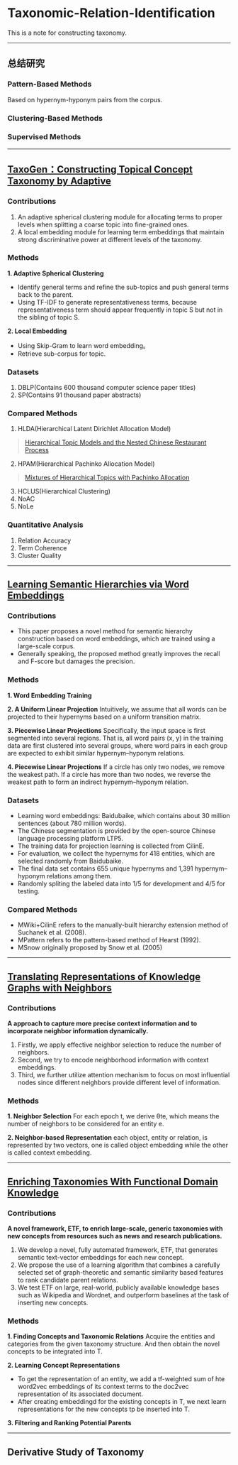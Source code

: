 # Taxonomic-Relation-Identification
This is a note for constructing taxonomy. 

---

## 总结研究
### Pattern-Based Methods
Based on hypernym-hyponym pairs from the corpus.
### Clustering-Based Methods
### Supervised Methods

---

## [TaxoGen：Constructing Topical Concept Taxonomy by Adaptive](https://pdfs.semanticscholar.org/c420/af96a6725414b7c631757503ed6ac61020e6.pdf)
### Contributions
1. An adaptive spherical clustering module for allocating terms to proper levels when splitting a coarse topic into fine-grained ones.
2. A local embedding module for learning term embeddings that maintain strong discriminative power at different levels of the taxonomy. 

### Methods
**1. Adaptive Spherical Clustering**
* Identify general terms and refine the sub-topics and push general terms back to the parent.
* Using TF-IDF to generate representativeness terms, because  representativeness term should appear frequently in topic S but not in the sibling of topic S.

**2. Local Embedding**
* Using Skip-Gram to learn word embedding。
* Retrieve sub-corpus for topic.

### Datasets
1. DBLP(Contains 600 thousand computer science paper titles)
2. SP(Contains 91 thousand paper abstracts)

### Compared Methods
1. HLDA(Hierarchical Latent Dirichlet Allocation Model)
> [Hierarchical Topic Models and the Nested Chinese Restaurant Process](https://papers.nips.cc/paper/2466-hierarchical-topic-models-and-the-nested-chinese-restaurant-process.pdf)
2. HPAM(Hierarchical Pachinko Allocation Model)
> [Mixtures of Hierarchical Topics with Pachinko Allocation](https://scholarworks.umass.edu/cgi/viewcontent.cgi?referer=https://www.google.co.jp/&httpsredir=1&article=1074&context=cs_faculty_pubs)
3. HCLUS(Hierarchical Clustering)
4. NoAC
5. NoLe

### Quantitative Analysis
1. Relation Accuracy
2. Term Coherence
3. Cluster Quality

---

## [Learning Semantic Hierarchies via Word Embeddings](http://ir.hit.edu.cn/~jguo/papers/acl2014-hypernym.pdf)
### Contributions
* This paper proposes a novel method for semantic hierarchy construction based on word embeddings, which are trained using a large-scale corpus.
* Generally speaking, the proposed method greatly improves the recall and F-score but damages the precision.

### Methods
**1. Word Embedding Training**

**2. A Uniform Linear Projection**
Intuitively, we assume that all words can be projected to their hypernyms based on a uniform transition matrix.

**3. Piecewise Linear Projections**
Specifically, the input space is first segmented into several regions. That is, all word pairs (x, y) in the training data are first clustered into several groups, where word pairs in each group are expected to exhibit similar hypernym–hyponym relations.

**4. Piecewise Linear Projections**
 If a circle has only two nodes, we remove the weakest path. If a circle has
more than two nodes, we reverse the weakest path to form an indirect hypernym–hyponym relation.


### Datasets
* Learning word embeddings: Baidubaike, which contains about 30 million sentences (about 780 million words). 
* The Chinese segmentation is provided by the open-source Chinese language processing platform LTP5.
* The training data for projection learning is collected from CilinE.
* For evaluation, we collect the hypernyms for 418 entities, which are selected randomly from Baidubaike.
* The final data set contains 655 unique hypernyms and 1,391 hypernym–hyponym relations among them. 
* Randomly spliting the labeled data into 1/5 for development and 4/5 for testing. 


### Compared Methods
* MWiki+CilinE refers to the manually-built hierarchy extension method of Suchanek et al. (2008).
* MPattern refers to the pattern-based method of Hearst (1992). 
* MSnow originally proposed by Snow et al. (2005)

---

## [Translating Representations of Knowledge Graphs with Neighbors](http://sigir.org/sigir2018/toc.html)

### Contributions
**A approach to capture more precise context information and to incorporate neighbor information dynamically.**
1. Firstly, we apply effective neighbor selection to reduce the number of neighbors.
2. Second, we try to encode neighborhood information with context embeddings. 
3. Third, we further utilize attention mechanism to focus on most influential nodes since different neighbors provide different level of information.


### Methods
**1. Neighbor Selection**
For each epoch t, we derive θte, which means the number of neighbors to be considered for an entity e.

**2. Neighbor-based Representation**
each object, entity or relation, is represented by two vectors, one is called object embedding while the other is called context embedding. 


---

## [Enriching Taxonomies With Functional Domain Knowledge](http://sigir.org/sigir2018/toc.html)

### Contributions
**A novel framework, ETF, to enrich large-scale, generic taxonomies with new concepts from resources such as news and research publications.**
1. We develop a novel, fully automated framework, ETF, that generates semantic text-vector embeddings for each new concept. 
2. We propose the use of a learning algorithm that combines a carefully selected set of graph-theoretic and semantic similarity based features to rank candidate parent relations. 
3. We test ETF on large, real-world, publicly available knowledge bases such as Wikipedia and Wordnet, and outperform baselines at the task of inserting new concepts. 



### Methods
**1. Finding Concepts and Taxonomic Relations**
Acquire the entities and categories from the given taxonomy structure. And then obtain the novel concepts to be integrated into T.

**2. Learning Concept Representations**
 * To get the representation of an entity, we add a tf-weighted sum of hte word2vec embeddings of its context terms to the doc2vec representation of its associated document. 
 * After creating embeddingd for the existing concepts in T, we next learn representations for the new concepts tp be inserted into T.

**3. Filtering and Ranking Potential Parents**



---

## Derivative Study of Taxonomy

